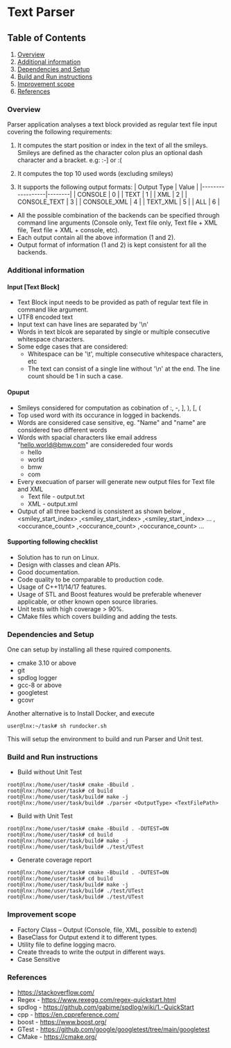 # Text Parser
## Table of Contents
1. [Overview](#overview)
2. [Additional information](#information)
2. [Dependencies and Setup](#setup)
3. [Build and Run instructions](#build-run)
4. [Improvement scope](#scope)
5. [References](#references)

### Overview

Parser application analyses a text block provided as regular text file input covering the following requirements:

1. It computes the start position or index in the text of all the smileys. Smileys are defined as the character colon plus an optional dash character and a bracket. e.g: :-] or :(

2. It computes the top 10 used words (excluding smileys)

3. It supports the following output formats:
    | Output Type      |  Value |
    |------------------|--------|
    |   CONSOLE        |    0   |
    |   TEXT           |    1   |
    |   XML            |    2   |
    |   CONSOLE_TEXT   |    3   |
    |   CONSOLE_XML    |    4   |
    |   TEXT_XML       |    5   |
    |   ALL            |    6   |

 * All the possible combination of the backends can be specified through command line arguments (Console only, Text file only, Text file + XML file, Text file + XML + console, etc). 
 * Each output contain all the above information (1 and 2).
 * Output format of information (1 and 2) is kept consistent for all the backends.

### Additional information
#### Input [Text Block]
* Text Block input needs to be provided as path of regular text file in command like argument.
* UTF8 encoded text
* Input text can have lines are separated by '\n'
* Words in text blcok are separated by single or multiple consecutive whitespace characters.
* Some edge cases that are considered:
    - Whitespace can be '\t', multiple consecutive whitespace characters, etc
    - The text can consist of a single line without '\n' at the end. The line count should be 1 in such a case.

#### Opuput
* Smileys considered for computation as cobination of :, -, ], ), [, (
* Top used word with its occurance in logged in backends.
* Words are considered case sensitive, eg. "Name" and "name" are considered two different words
* Words with spacial characters like email address "hello.world@bmw.com" are considereded four words
    - hello
    - world
    - bmw
    - com
* Every execuation of parser will generate new output files for Text file and XML
    - Text file - output.txt
    - XML - output.xml
* Output of all three backend is consistent as shown below
    <smiely>,<smiley_start_index>
    <smiely>,<smiley_start_index>
    <smiely>,<smiley_start_index>
    ...
    <word>,<occurance_count>
    <word>,<occurance_count>
    <word>,<occurance_count>
    ...

#### Supporting following checklist
* Solution has to run on Linux.
* Design with classes and clean APIs.
* Good documentation.
* Code quality to be comparable to production code.
* Usage of C++11/14/17 features.
* Usage of STL and Boost features would be preferable whenever applicable, or other known open source libraries.
* Unit tests with high coverage > 90%.
* CMake files which covers building and adding the tests.

### Dependencies and Setup
One can setup by installing all these rquired components.
* cmake 3.10 or above
* git
* spdlog logger
* gcc-8 or above
* googletest
* gcovr

Another alternative is to Install Docker, and execute
```
user@lnx:~/task# sh rundocker.sh
```
This will setup the environment to build and run Parser and Unit test.

### Build and Run instructions
* Build without Unit Test
```
root@lnx:/home/user/task# cmake -Bbuild .
root@lnx:/home/user/task# cd build
root@lnx:/home/user/task/build# make -j
root@lnx:/home/user/task/build# ./parser <OutputType> <TextFilePath>
```
* Build with Unit Test
```
root@lnx:/home/user/task# cmake -Bbuild . -DUTEST=ON
root@lnx:/home/user/task# cd build
root@lnx:/home/user/task/build# make -j
root@lnx:/home/user/task/build# ./test/UTest
```
* Generate coverage report
```
root@lnx:/home/user/task# cmake -Bbuild . -DUTEST=ON
root@lnx:/home/user/task# cd build
root@lnx:/home/user/task/build# make -j
root@lnx:/home/user/task/build# ./test/UTest
root@lnx:/home/user/task/build# ./test/UTest
```

### Improvement scope
- Factory Class – Output (Console, file, XML, possible to extend)
- BaseClass for Output extend it to different types.
- Utility file to define logging macro.
- Create threads to write the output in different ways.
- Case Sensitive

### References
* https://stackoverflow.com/
* Regex - https://www.rexegg.com/regex-quickstart.html
* spdlog - https://github.com/gabime/spdlog/wiki/1.-QuickStart
* cpp - https://en.cppreference.com/
* boost - https://www.boost.org/
* GTest - https://github.com/google/googletest/tree/main/googletest
* CMake - https://cmake.org/
